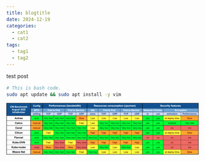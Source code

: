 ```yaml
---
title: blogtitle
date: 2024-12-19
categories:
  - cat1
  - cat2
tags:
  - tag1
  - tag2
---
```

test post

```bash
# This is bash code.
sudo apt update && sudo apt install -y vim
```

![Image Title](assets/cni_benchmark.png)

